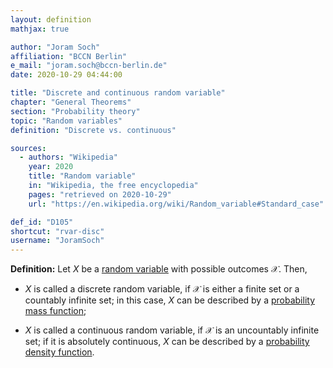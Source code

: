 ```yaml
---
layout: definition
mathjax: true

author: "Joram Soch"
affiliation: "BCCN Berlin"
e_mail: "joram.soch@bccn-berlin.de"
date: 2020-10-29 04:44:00

title: "Discrete and continuous random variable"
chapter: "General Theorems"
section: "Probability theory"
topic: "Random variables"
definition: "Discrete vs. continuous"

sources:
  - authors: "Wikipedia"
    year: 2020
    title: "Random variable"
    in: "Wikipedia, the free encyclopedia"
    pages: "retrieved on 2020-10-29"
    url: "https://en.wikipedia.org/wiki/Random_variable#Standard_case"

def_id: "D105"
shortcut: "rvar-disc"
username: "JoramSoch"
---
```



**Definition:** Let $X$ be a [random variable](/D/rvar) with possible outcomes $\mathcal{X}$. Then,

* $X$ is called a discrete random variable, if $\mathcal{X}$ is either a finite set or a countably infinite set; in this case, $X$ can be described by a [probability mass function](/D/pmf);

* $X$ is called a continuous random variable, if $\mathcal{X}$ is an uncountably infinite set; if it is absolutely continuous, $X$ can be described by a [probability density function](/D/pdf).